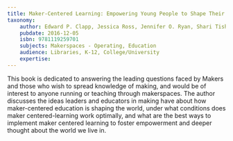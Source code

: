 ```yaml
---
title: Maker-Centered Learning: Empowering Young People to Shape Their Worlds
taxonomy:
	author: Edward P. Clapp, Jessica Ross, Jennifer O. Ryan, Shari Tishman
	pubdate: 2016-12-05
	isbn: 9781119259701
	subjects: Makerspaces - Operating, Education
	audience: Libraries, K-12, College/University
	expertise: 
---
```

This book is dedicated  to answering the leading questions faced by Makers and those who wish to spread knowledge of making, and would be of interest to anyone running or teaching through makerspaces.  The author discusses the ideas leaders and educators in making have about how maker-centered education is shaping the world, under what conditions does maker centered-learning work optimally, and what are the best ways to implement maker centered learning to foster empowerment and deeper thought about the world we live in.